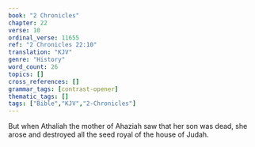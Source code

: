 ```yaml
---
book: "2 Chronicles"
chapter: 22
verse: 10
ordinal_verse: 11655
ref: "2 Chronicles 22:10"
translation: "KJV"
genre: "History"
word_count: 26
topics: []
cross_references: []
grammar_tags: [contrast-opener]
thematic_tags: []
tags: ["Bible","KJV","2-Chronicles"]
---
```

But when Athaliah the mother of Ahaziah saw that her son was dead, she arose and destroyed all the seed royal of the house of Judah.
